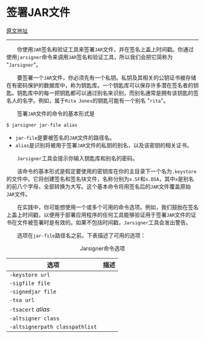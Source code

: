 # 签署JAR文件

[原文地址](https://docs.oracle.com/javase/tutorial/deployment/jar/signing.html)



---



&emsp;&emsp;你使用`JAR`签名和验证工具来签署`JAR`文件，并在签名上盖上时间戳。你通过使用`jarsigner`命令来调用`JAR`签名和验证工具，所以我们会把它简称为 "`Jarsigner`"。

&emsp;&emsp;要签署一个`JAR`文件，你必须先有一个私钥。私钥及其相关的公钥证书被存储在有密码保护的数据库中，称为钥匙库。一个钥匙库可以保存许多潜在签名者的钥匙。钥匙库中的每一把钥匙都可以通过别名来识别，而别名通常是拥有该钥匙的签名人的名字。例如，属于`Rita Jones`的钥匙可能有一个别名 "`rita`"。

&emsp;&emsp;签署`JAR`文件的命令的基本形式是

```bash
$ jarsigner jar-file alias
```

- `jar-file`是要被签名的`JAR`文件的路径名。
- `alias`是识别将被用于签署`JAR`文件的私钥的别名，以及该密钥的相关证书。

&emsp;&emsp;`Jarsigner`工具会提示你输入钥匙库和别名的密码。

&emsp;&emsp;该命令的基本形式是假定要使用的密钥库在你的主目录下一个名为`.keystore`的文件中。它将创建签名和签名块文件，名称分别为`x.SF`和`x.DSA`，其中`x`是别名的前八个字母，全部转换为大写。这个基本命令将用签名后的`JAR`文件覆盖原始`JAR`文件。

&emsp;&emsp;在实践中，你可能想使用一个或多个可用的命令选项。例如，我们鼓励在签名上盖上时间戳，以便用于部署应用程序的任何工具能够验证用于签署`JAR`文件的证书在文件被签署时是有效的。如果不包括时间戳，`Jarsigner`工具会发出警告。

&emsp;&emsp;选项在`jar-file`路径名之前。下表描述了可用的选项：

<center>Jarsigner命令选项</center>

| 选项                           | 描述 |
| ------------------------------ | ---- |
| `-keystore url`                |      |
| `-sigfile file`                |      |
| `-signedjar file`              |      |
| `-tsa url`                     |      |
| `-tsacert` *alias*             |      |
| `-altsigner class`             |      |
| `-altsignerpath classpathlist` |      |

